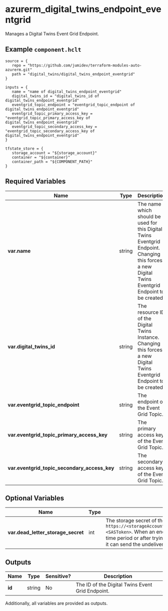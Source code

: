 # azurerm_digital_twins_endpoint_eventgrid

Manages a Digital Twins Event Grid Endpoint.

## Example `component.hclt`

```hcl
source = {
   repo = "https://github.com/jumidev/terraform-modules-auto-azurerm.git" 
   path = "digital_twins/digital_twins_endpoint_eventgrid" 
}

inputs = {
   name = "name of digital_twins_endpoint_eventgrid" 
   digital_twins_id = "digital_twins_id of digital_twins_endpoint_eventgrid" 
   eventgrid_topic_endpoint = "eventgrid_topic_endpoint of digital_twins_endpoint_eventgrid" 
   eventgrid_topic_primary_access_key = "eventgrid_topic_primary_access_key of digital_twins_endpoint_eventgrid" 
   eventgrid_topic_secondary_access_key = "eventgrid_topic_secondary_access_key of digital_twins_endpoint_eventgrid" 
}

tfstate_store = {
   storage_account = "${storage_account}" 
   container = "${container}" 
   container_path = "${COMPONENT_PATH}" 
}

```

## Required Variables

| Name | Type |  Description |
| ---- | --------- |  ----------- |
| **var.name** | string |  The name which should be used for this Digital Twins Eventgrid Endpoint. Changing this forces a new Digital Twins Eventgrid Endpoint to be created. | 
| **var.digital_twins_id** | string |  The resource ID of the Digital Twins Instance. Changing this forces a new Digital Twins Eventgrid Endpoint to be created. | 
| **var.eventgrid_topic_endpoint** | string |  The endpoint of the Event Grid Topic. | 
| **var.eventgrid_topic_primary_access_key** | string |  The primary access key of the Event Grid Topic. | 
| **var.eventgrid_topic_secondary_access_key** | string |  The secondary access key of the Event Grid Topic. | 

## Optional Variables

| Name | Type |  Description |
| ---- | --------- |  ----------- |
| **var.dead_letter_storage_secret** | int |  The storage secret of the dead-lettering, whose format is `https://<storageAccountname>.blob.core.windows.net/<containerName>?<SASToken>`. When an endpoint can't deliver an event within a certain time period or after trying to deliver the event a certain number of times, it can send the undelivered event to a storage account. | 



## Outputs

| Name | Type | Sensitive? | Description |
| ---- | ---- | --------- | --------- |
| **id** | string | No  | The ID of the Digital Twins Event Grid Endpoint. | 

Additionally, all variables are provided as outputs.
